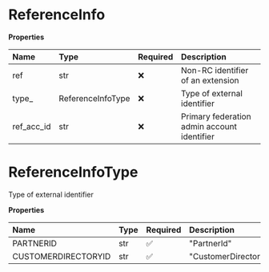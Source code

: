 # ReferenceInfo

**Properties**

| Name       | Type              | Required | Description                                 |
| :--------- | :---------------- | :------- | :------------------------------------------ |
| ref        | str               | ❌       | Non-RC identifier of an extension           |
| type\_     | ReferenceInfoType | ❌       | Type of external identifier                 |
| ref_acc_id | str               | ❌       | Primary federation admin account identifier |

# ReferenceInfoType

Type of external identifier

**Properties**

| Name                | Type | Required | Description           |
| :------------------ | :--- | :------- | :-------------------- |
| PARTNERID           | str  | ✅       | "PartnerId"           |
| CUSTOMERDIRECTORYID | str  | ✅       | "CustomerDirectoryId" |

<!-- This file was generated by liblab | https://liblab.com/ -->
